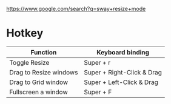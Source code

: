 https://www.google.com/search?q=sway+resize+mode

# Hotkey
|Function|Keyboard binding|
|-|-|
|Toggle Resize|Super + r|
|Drag to Resize windows|Super + Right-Click & Drag|
|Drag to Grid window|Super + Left-Click & Drag|
|Fullscreen a window|Super + F|

